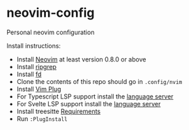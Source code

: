 # neovim-config
Personal neovim configuration

Install instructions:
- Install [Neovim](https://neovim.io/) at least version 0.8.0 or above
- Install [ripgrep](https://github.com/BurntSushi/ripgrep)
- Install [fd](https://github.com/sharkdp/fd)
- Clone the contents of this repo should go in `.config/nvim`
- Install [Vim Plug](https://github.com/junegunn/vim-plug)
- For Typescript LSP support install the [language server](https://github.com/neovim/nvim-lspconfig/blob/master/doc/server_configurations.md#tsserver)
- For Svelte LSP support install the [language server](https://github.com/neovim/nvim-lspconfig/blob/master/doc/server_configurations.md#svelte)
- Install treesitte [Requirements](https://github.com/nvim-treesitter/nvim-treesitter#requirements)
- Run `:PlugInstall`
